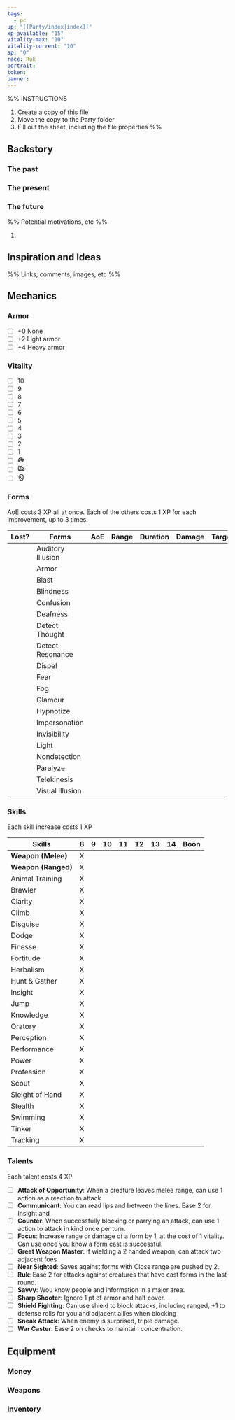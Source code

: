 ```yaml
---
tags:
  - pc
up: "[[Party/index|index]]"
xp-available: "15"
vitality-max: "10"
vitality-current: "10"
ap: "0"
race: Ruk
portrait: 
token: 
banner:
---
```

%% 
INSTRUCTIONS
1. Create a copy of this file
2. Move the copy to the Party folder
3. Fill out the sheet, including the file properties
%%

## Backstory

### The past



### The present



### The future
%% Potential motivations, etc %%

1. 

## Inspiration and Ideas
%% Links, comments, images, etc %%


## Mechanics

### Armor

- [ ] +0 None
- [ ] +2 Light armor
- [ ] +4 Heavy armor

### Vitality

- [ ] 10
- [ ] 9
- [ ] 8
- [ ] 7
- [ ] 6
- [ ] 5
- [ ] 4
- [ ] 3
- [ ] 2
- [ ] 1
- [ ] <svg xmlns="http://www.w3.org/2000/svg" width="1rem" height="1rem" viewBox="0 0 24 24" fill="none" stroke="currentColor" stroke-width="2" stroke-linecap="round" stroke-linejoin="round" class="lucide lucide-turtle"><path d="m12 10 2 4v3a1 1 0 0 0 1 1h2a1 1 0 0 0 1-1v-3a8 8 0 1 0-16 0v3a1 1 0 0 0 1 1h2a1 1 0 0 0 1-1v-3l2-4h4Z"/><path d="M4.82 7.9 8 10"/><path d="M15.18 7.9 12 10"/><path d="M16.93 10H20a2 2 0 0 1 0 4H2"/></svg>
- [ ] <svg xmlns="http://www.w3.org/2000/svg" width="1rem" height="1rem" viewBox="0 0 24 24" fill="none" stroke="currentColor" stroke-width="2" stroke-linecap="round" stroke-linejoin="round" class="lucide lucide-ambulance"><path d="M10 10H6"/><path d="M14 18V6a2 2 0 0 0-2-2H4a2 2 0 0 0-2 2v11a1 1 0 0 0 1 1h2"/><path d="M19 18h2a1 1 0 0 0 1-1v-3.28a1 1 0 0 0-.684-.948l-1.923-.641a1 1 0 0 1-.578-.502l-1.539-3.076A1 1 0 0 0 16.382 8H14"/><path d="M8 8v4"/><path d="M9 18h6"/><circle cx="17" cy="18" r="2"/><circle cx="7" cy="18" r="2"/></svg>
- [ ] <svg xmlns="http://www.w3.org/2000/svg" width="1rem" height="1rem" viewBox="0 0 24 24" fill="none" stroke="currentColor" stroke-width="2" stroke-linecap="round" stroke-linejoin="round" class="lucide lucide-skull"><circle cx="9" cy="12" r="1"/><circle cx="15" cy="12" r="1"/><path d="M8 20v2h8v-2"/><path d="m12.5 17-.5-1-.5 1h1z"/><path d="M16 20a2 2 0 0 0 1.56-3.25 8 8 0 1 0-11.12 0A2 2 0 0 0 8 20"/></svg>

### Forms

AoE costs 3 XP all at once. Each of the others costs 1 XP for each improvement, up to 3 times.

| Lost? | Forms             | AoE | Range | Duration | Damage | Targets |
| ----- | ----------------- | --- | ----- | -------- | ------ | ------- |
|       | Auditory Illusion |     |       |          |        |         |
|       | Armor             |     |       |          |        |         |
|       | Blast             |     |       |          |        |         |
|       | Blindness         |     |       |          |        |         |
|       | Confusion         |     |       |          |        |         |
|       | Deafness          |     |       |          |        |         |
|       | Detect Thought    |     |       |          |        |         |
|       | Detect Resonance  |     |       |          |        |         |
|       | Dispel            |     |       |          |        |         |
|       | Fear              |     |       |          |        |         |
|       | Fog               |     |       |          |        |         |
|       | Glamour           |     |       |          |        |         |
|       | Hypnotize         |     |       |          |        |         |
|       | Impersonation     |     |       |          |        |         |
|       | Invisibility      |     |       |          |        |         |
|       | Light             |     |       |          |        |         |
|       | Nondetection      |     |       |          |        |         |
|       | Paralyze          |     |       |          |        |         |
|       | Telekinesis       |     |       |          |        |         |
|       | Visual Illusion   |     |       |          |        |         |

### Skills

Each skill increase costs 1 XP

| Skills              | 8   | 9   | 10  | 11  | 12  | 13  | 14  | Boon |
| ------------------- | --- | --- | --- | --- | --- | --- | --- | ---- |
| **Weapon (Melee)**  | X   |     |     |     |     |     |     |      |
| **Weapon (Ranged)** | X   |     |     |     |     |     |     |      |
| Animal Training     | X   |     |     |     |     |     |     |      |
| Brawler             | X   |     |     |     |     |     |     |      |
| Clarity             | X   |     |     |     |     |     |     |      |
| Climb               | X   |     |     |     |     |     |     |      |
| Disguise            | X   |     |     |     |     |     |     |      |
| Dodge               | X   |     |     |     |     |     |     |      |
| Finesse             | X   |     |     |     |     |     |     |      |
| Fortitude           | X   |     |     |     |     |     |     |      |
| Herbalism           | X   |     |     |     |     |     |     |      |
| Hunt & Gather       | X   |     |     |     |     |     |     |      |
| Insight             | X   |     |     |     |     |     |     |      |
| Jump                | X   |     |     |     |     |     |     |      |
| Knowledge           | X   |     |     |     |     |     |     |      |
| Oratory             | X   |     |     |     |     |     |     |      |
| Perception          | X   |     |     |     |     |     |     |      |
| Performance         | X   |     |     |     |     |     |     |      |
| Power               | X   |     |     |     |     |     |     |      |
| Profession          | X   |     |     |     |     |     |     |      |
| Scout               | X   |     |     |     |     |     |     |      |
| Sleight of Hand     | X   |     |     |     |     |     |     |      |
| Stealth             | X   |     |     |     |     |     |     |      |
| Swimming            | X   |     |     |     |     |     |     |      |
| Tinker              | X   |     |     |     |     |     |     |      |
| Tracking            | X   |     |     |     |     |     |     |      |

### Talents

Each talent costs 4 XP

- [ ] **Attack of Opportunity**: When a creature leaves melee range, can use 1 action as a reaction to attack
- [ ] **Communicant**: You can read lips and between the lines. Ease 2 for Insight and 
- [ ] **Counter**: When successfully blocking or parrying an attack, can use 1 action to attack in kind once per turn.
- [ ] **Focus**: Increase range or damage of a form by 1, at the cost of 1 vitality. Can use once you know a form cast is successful.
- [ ] **Great Weapon Master**: If wielding a 2 handed weapon, can attack two adjacent foes
- [ ] **Near Sighted**: Saves against forms with Close range are pushed by 2.
- [ ] **Ruk**: Ease 2 for attacks against creatures that have cast forms in the last round.
- [ ] **Savvy**: Wou know people and information in a major area.
- [ ] **Sharp Shooter**: Ignore 1 pt of armor and half cover. 
- [ ] **Shield Fighting**: Can use shield to block attacks, including ranged, +1 to defense rolls for you and adjacent allies when blocking
- [ ] **Sneak Attack**: When enemy is surprised, triple damage.
- [ ] **War Caster**: Ease 2 on checks to maintain concentration.

## Equipment

### Money



### Weapons



### Inventory



